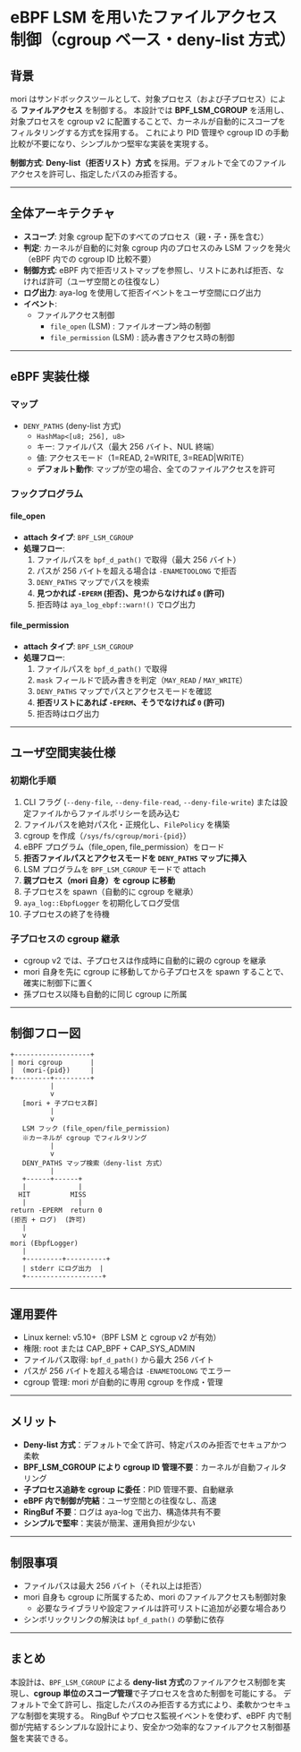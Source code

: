 # eBPF LSM を用いたファイルアクセス制御（cgroup ベース・deny-list 方式）

## 背景
mori はサンドボックスツールとして、対象プロセス（および子プロセス）による **ファイルアクセス** を制御する。
本設計では **BPF_LSM_CGROUP** を活用し、対象プロセスを cgroup v2 に配置することで、カーネルが自動的にスコープをフィルタリングする方式を採用する。
これにより PID 管理や cgroup ID の手動比較が不要になり、シンプルかつ堅牢な実装を実現する。

**制御方式**: **Deny-list（拒否リスト）方式** を採用。デフォルトで全てのファイルアクセスを許可し、指定したパスのみ拒否する。

---

## 全体アーキテクチャ
- **スコープ**: 対象 cgroup 配下のすべてのプロセス（親・子・孫を含む）
- **判定**: カーネルが自動的に対象 cgroup 内のプロセスのみ LSM フックを発火（eBPF 内での cgroup ID 比較不要）
- **制御方式**: eBPF 内で拒否リストマップを参照し、リストにあれば拒否、なければ許可（ユーザ空間との往復なし）
- **ログ出力**: aya-log を使用して拒否イベントをユーザ空間にログ出力
- **イベント**:
  - ファイルアクセス制御
    - `file_open` (LSM) : ファイルオープン時の制御
    - `file_permission` (LSM) : 読み書きアクセス時の制御

---

## eBPF 実装仕様

### マップ
- `DENY_PATHS` (deny-list 方式)
  - `HashMap<[u8; 256], u8>`
  - キー: ファイルパス（最大 256 バイト、NUL 終端）
  - 値: アクセスモード（1=READ, 2=WRITE, 3=READ|WRITE）
  - **デフォルト動作**: マップが空の場合、全てのファイルアクセスを許可

### フックプログラム
#### file_open
- **attach タイプ**: `BPF_LSM_CGROUP`
- **処理フロー**:
  1. ファイルパスを `bpf_d_path()` で取得（最大 256 バイト）
  2. パスが 256 バイトを超える場合は `-ENAMETOOLONG` で拒否
  3. `DENY_PATHS` マップでパスを検索
  4. **見つかれば `-EPERM` (拒否)、見つからなければ `0` (許可)**
  5. 拒否時は `aya_log_ebpf::warn!()` でログ出力

#### file_permission
- **attach タイプ**: `BPF_LSM_CGROUP`
- **処理フロー**:
  1. ファイルパスを `bpf_d_path()` で取得
  2. `mask` フィールドで読み書きを判定（`MAY_READ` / `MAY_WRITE`）
  3. `DENY_PATHS` マップでパスとアクセスモードを確認
  4. **拒否リストにあれば `-EPERM`、そうでなければ `0` (許可)**
  5. 拒否時はログ出力

---

## ユーザ空間実装仕様

### 初期化手順
1. CLI フラグ (`--deny-file`, `--deny-file-read`, `--deny-file-write`) または設定ファイルからファイルポリシーを読み込む
2. ファイルパスを絶対パス化・正規化し、`FilePolicy` を構築
3. cgroup を作成（`/sys/fs/cgroup/mori-{pid}`）
4. eBPF プログラム（file_open, file_permission）をロード
5. **拒否ファイルパスとアクセスモードを `DENY_PATHS` マップに挿入**
6. LSM プログラムを `BPF_LSM_CGROUP` モードで attach
7. **親プロセス（mori 自身）を cgroup に移動**
8. 子プロセスを spawn（自動的に cgroup を継承）
9. `aya_log::EbpfLogger` を初期化してログ受信
10. 子プロセスの終了を待機

### 子プロセスの cgroup 継承
- cgroup v2 では、子プロセスは作成時に自動的に親の cgroup を継承
- mori 自身を先に cgroup に移動してから子プロセスを spawn することで、確実に制御下に置く
- 孫プロセス以降も自動的に同じ cgroup に所属

---

## 制御フロー図

```
+-------------------+
| mori cgroup       |
|  (mori-{pid})     |
+---------+---------+
          |
          v
   [mori + 子プロセス群]
          |
          v
   LSM フック (file_open/file_permission)
   ※カーネルが cgroup でフィルタリング
          |
          v
   DENY_PATHS マップ検索（deny-list 方式）
          |
   +------+------+
   |             |
  HIT          MISS
   |             |
return -EPERM  return 0
(拒否 + ログ)  (許可)
   |
   v
mori (EbpfLogger)
   |
   +---------+----------+
   | stderr にログ出力  |
   +-------------------+
```

---

## 運用要件
- Linux kernel: v5.10+（BPF LSM と cgroup v2 が有効）
- 権限: root または CAP_BPF + CAP_SYS_ADMIN
- ファイルパス取得: `bpf_d_path()` から最大 256 バイト
- パスが 256 バイトを超える場合は `-ENAMETOOLONG` でエラー
- cgroup 管理: mori が自動的に専用 cgroup を作成・管理

---

## メリット
- **Deny-list 方式**：デフォルトで全て許可、特定パスのみ拒否でセキュアかつ柔軟
- **BPF_LSM_CGROUP により cgroup ID 管理不要**：カーネルが自動フィルタリング
- **子プロセス追跡を cgroup に委任**：PID 管理不要、自動継承
- **eBPF 内で制御が完結**：ユーザ空間との往復なし、高速
- **RingBuf 不要**：ログは aya-log で出力、構造体共有不要
- **シンプルで堅牢**：実装が簡潔、運用負担が少ない

---

## 制限事項
- ファイルパスは最大 256 バイト（それ以上は拒否）
- mori 自身も cgroup に所属するため、mori のファイルアクセスも制御対象
  - 必要なライブラリや設定ファイルは許可リストに追加が必要な場合あり
- シンボリックリンクの解決は `bpf_d_path()` の挙動に依存

---

## まとめ
本設計は、`BPF_LSM_CGROUP` による **deny-list 方式**のファイルアクセス制御を実現し、**cgroup 単位のスコープ管理**で子プロセスを含めた制御を可能にする。
デフォルトで全て許可し、指定したパスのみ拒否する方式により、柔軟かつセキュアな制御を実現する。
RingBuf やプロセス監視イベントを使わず、eBPF 内で制御が完結するシンプルな設計により、安全かつ効率的なファイルアクセス制御基盤を実装できる。
